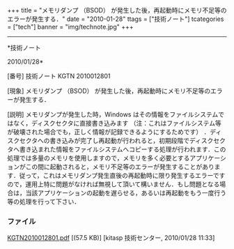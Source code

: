 ﻿+++
title = "メモリダンプ （BSOD） が発生した後，再起動時にメモリ不足等のエラーが発生する．"
date = "2010-01-28"
ttags = ["技術ノート"]
tcategories = ["tech"]
banner = "img/technote.jpg"
+++

-----------------------------------------------------------------------------------------------------------------------------

*技術ノート

2010/01/28*


[番号]
技術ノート KGTN 2010012801

[現象]
メモリダンプ （BSOD）
が発生した後，再起動時にメモリ不足等のエラーが発生する．

[説明]
メモリダンプが発生した時，Windows
はその情報をファイルシステムではなく，ディスクセクタに直接書き込みます
（注：これはファイルシステム等が破壊された場合でも，正しく情報が記録できるようにするためです）
．ディスクセクタへの書き込みが完了し再起動が行われると，初期段階でディスクセクタへ書き込まれた情報をファイルシステムへコピーする処理が行われます．この処理では多量のメモリを使用しますので，メモリを多く必要とするアプリケーションがこの間に起動されると，メモリ不足等のエラーが発生することがあります．従って，これはメモリダンプ発生直後の再起動時に限り発生するエラーですので，運用上特に問題がなければ無視して頂いて構いません．もし問題となる場合は，当該アプリケーションの起動を遅らせる，あるいは再起動をもう一度行う等の処理を行って下さい．


### ファイル

 
 


[KGTN2010012801.pdf](http://techreport.kitasp.net/attachments/download/47/KGTN2010012801.pdf)
 [(57.5 KB)] [kitasp 技術センター, 2010/01/28
11:33]


 


 

